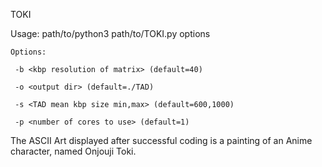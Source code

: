 TOKI

Usage: path/to/python3 path/to/TOKI.py <Hi-c matrix file> options
    
    Options:
    
     -b <kbp resolution of matrix> (default=40)
     
     -o <output dir> (default=./TAD)
     
     -s <TAD mean kbp size min,max> (default=600,1000)
     
     -p <number of cores to use> (default=1)
    
The ASCII Art displayed after successful coding is a painting of an Anime character, named Onjouji Toki.
